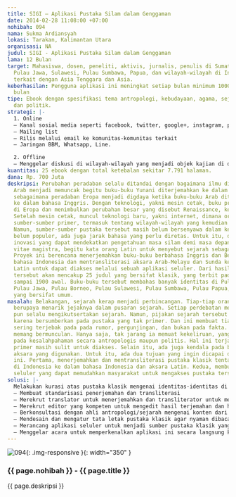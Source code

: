 ```yaml
---
title: SIGI – Aplikasi Pustaka Silam dalam Genggaman
date: 2014-02-28 11:08:00 +07:00
nohibah: 094
nama: Sukma Ardiansyah
lokasi: Tarakan, Kalimantan Utara
organisasi: NA
judul: SIGI - Aplikasi Pustaka Silam dalam Genggaman
lama: 12 Bulan
target: Mahasiswa, dosen, peneliti, aktivis, jurnalis, penulis di Sumatera, Borneo,
  Pulau Jawa, Sulawesi, Pulau Sumbawa, Papua, dan wilayah-wilayah di Indonesia yang
  terkait dengan Asia Tenggara dan Asia.
keberhasilan: Pengguna aplikasi ini meningkat setiap bulan minimum 1000 orang per
  bulan
tipe: Ebook dengan spesifikasi tema antropologi, kebudayaan, agama, sejarah, bahasa,
  dan politik.
strategi: |-
  1. Online
  – Kanal sosial media seperti facebook, twitter, google+, instagram, path, dll
  – Mailing list
  – Rilis melalui email ke komunitas-komunitas terkait
  – Jaringan BBM, Whatsapp, Line.

  2. Offline
  – Menggelar diskusi di wilayah-wilayah yang menjadi objek kajian di dalam pustaka klasik tersebut
kuantitas: 25 ebook dengan total ketebalan sekitar 7.791 halaman.
dana: Rp. 700 Juta
deskripsi: Perubahan peradaban selalu ditandai dengan bagaimana ilmu dibukukan. Peradaban
  Arab menjadi memuncak begitu buku-buku Yunani diterjemahkan ke dalam bahasa mereka,
  sebagaimana peradaban Eropa menjadi digdaya ketika buku-buku Arab diterjemahkan
  ke dalam bahasa Inggris. Dengan teknologi, yakni mesin cetak, buku primer disebarkan
  di Eropa dan menimbulkan perubahan besar yang disebut Renaissance, kelahiran kembali.
  Setelah mesin cetak, muncul teknologi baru, yakni internet, dimana orang bisa mengakses
  sumber-sumber primer, termasuk tentang wilayah-wilayah yang kemudian bernama Indonesia.
  Namun, sumber-sumber pustaka tersebut masih belum bersenyawa dalam keseharian. Selain
  belum populer, ada juga jarak bahasa yang perlu diretas. Untuk itu, dibutuhkan sebuah
  inovasi yang dapat mendekatkan pengetahuan masa silam demi masa depan. Historia
  vitae magistra, begitu kata orang Latin untuk menyebut sejarah sebagai guru kehidupan.
  Proyek ini berencana menerjemahkan buku-buku berbahasa Inggris dan Belanda ke dalam
  bahasa Indonesia dan mentransliterasi aksara Arab-Melayu dan Sunda ke dalam aksara
  Latin untuk dapat diakses melalui sebuah aplikasi seluler. Dari hasil kurasi, buku-buku
  tersebut akan mencakup 25 judul yang bersifat klasik, yang terbit pada tahun 1700-an
  sampai 1900 awal. Buku-buku tersebut membahas banyak identitas di Pulau Sumatera,
  Pulau Jawa, Pulau Borneo, Pulau Sulawesi, Pulau Sumbawa, Pulau Papua, dan lain-lain
  yang bersifat umum.
masalah: Belakangan, sejarah kerap menjadi perbincangan. Tiap-tiap orang atau identitas
  berupaya menarik jejaknya dalam pusaran sejarah. Setiap perdebatan mengenai perubahan
  pun selalu mengikutsertakan sejarah. Namun, pijakan sejarah tersebut kerap lemah
  karena bersumberkan pada pustaka yang tak primer. Dan ini membuat tiap perdebatan
  sering terjebak pada pada rumor, pergunjingan, dan bukan pada fakta. Beberapa literatur
  memang bermunculan. Hanya saja, tak jarang ia memuat kekeliruan, yang berdampak
  pada kesalahpahaman secara antropologis maupun politis. Hal ini terjadi karena sumber-sumber
  primer masih sulit untuk diakses. Selain itu, ada juga kendala pada bahasa atau
  aksara yang digunakan. Untuk itu, ada dua tujuan yang ingin dicapai dalam proyek
  ini. Pertama, menerjemahkan dan mentransliterasi pustaka klasik tentang identitas-identitas
  di Indonesia ke dalam bahasa Indonesia dan aksara Latin. Kedua, membuat aplikasi
  seluler yang dapat memudahkan masyarakat untuk mengakses pustaka tersebut.
solusi: |-
  Melakukan kurasi atas pustaka klasik mengenai identitas-identitas di Indonesia
  – Membuat standarisasi penerjemahan dan transliterasi
  – Merekrut translator untuk menerjemahkan dan transliterator untuk mengalihaksarakan pustaka klasik yang sudah ditentukan
  – Merekrut editor yang kompeten untuk mengedit hasil terjemahan dan hasil transliterasi
  – Berkonsultasi dengan ahli antropologi/sejarah mengenai konten dari pustaka klasik yang sudah diterjemahkan dan ditransliterasikan
  – Mendesain dan mengatur tata letak pustaka klasik agar nyaman dibaca
  – Merancang aplikasi seluler untuk menjadi sumber pustaka klasik yang dapat diakses oleh masyarakat dengan mudah
  – Menggelar acara untuk memperkenalkan aplikasi ini secara langsung kepada masyarakat di wilayah-wilayah yang menjadi objek kajian di dalam pustaka klasik tersebut
---
```


![094](/static/img/hibahcms/094.png){: .img-responsive }{: width="350" }

### {{ page.nohibah }} - {{ page.title }}

{{ page.deskripsi }}
